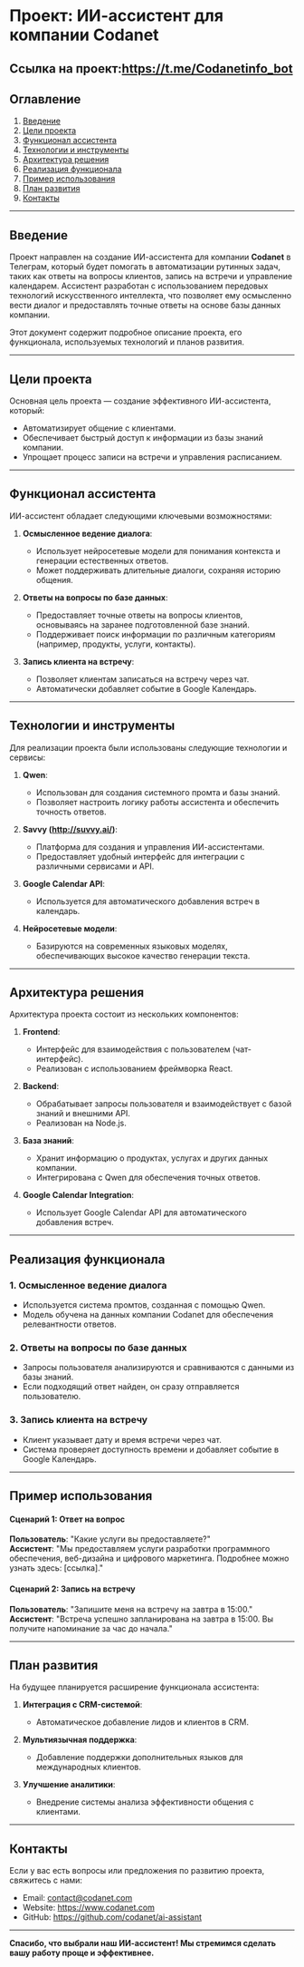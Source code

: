 # Проект: ИИ-ассистент для компании Codanet
Ссылка на проект:https://t.me/Codanetinfo_bot
---

## Оглавление

1. [Введение](#введение)  
2. [Цели проекта](#цели-проекта)  
3. [Функционал ассистента](#функционал-ассистента)  
4. [Технологии и инструменты](#технологии-и-инструменты)  
5. [Архитектура решения](#архитектура-решения)  
6. [Реализация функционала](#реализация-функционала)  
7. [Пример использования](#пример-использования)  
8. [План развития](#план-развития)  
9. [Контакты](#контакты)  

---

## Введение

Проект направлен на создание ИИ-ассистента для компании **Codanet** в Телеграм, который будет помогать в автоматизации рутинных задач, таких как ответы на вопросы клиентов, запись на встречи и управление календарем. Ассистент разработан с использованием передовых технологий искусственного интеллекта, что позволяет ему осмысленно вести диалог и предоставлять точные ответы на основе базы данных компании.

Этот документ содержит подробное описание проекта, его функционала, используемых технологий и планов развития.

---

## Цели проекта

Основная цель проекта — создание эффективного ИИ-ассистента, который:

- Автоматизирует общение с клиентами.
- Обеспечивает быстрый доступ к информации из базы знаний компании.
- Упрощает процесс записи на встречи и управления расписанием.

---

## Функционал ассистента

ИИ-ассистент обладает следующими ключевыми возможностями:

1. **Осмысленное ведение диалога**:
   - Использует нейросетевые модели для понимания контекста и генерации естественных ответов.
   - Может поддерживать длительные диалоги, сохраняя историю общения.

2. **Ответы на вопросы по базе данных**:
   - Предоставляет точные ответы на вопросы клиентов, основываясь на заранее подготовленной базе знаний.
   - Поддерживает поиск информации по различным категориям (например, продукты, услуги, контакты).

3. **Запись клиента на встречу**:
   - Позволяет клиентам записаться на встречу через чат.
   - Автоматически добавляет событие в Google Календарь.

---

## Технологии и инструменты

Для реализации проекта были использованы следующие технологии и сервисы:

1. **Qwen**:
   - Использован для создания системного промта и базы знаний.
   - Позволяет настроить логику работы ассистента и обеспечить точность ответов.

2. **Savvy (http://suvvy.ai/)**:
   - Платформа для создания и управления ИИ-ассистентами.
   - Предоставляет удобный интерфейс для интеграции с различными сервисами и API.

3. **Google Calendar API**:
   - Используется для автоматического добавления встреч в календарь.

4. **Нейросетевые модели**:
   - Базируются на современных языковых моделях, обеспечивающих высокое качество генерации текста.

---

## Архитектура решения

Архитектура проекта состоит из нескольких компонентов:

1. **Frontend**:
   - Интерфейс для взаимодействия с пользователем (чат-интерфейс).
   - Реализован с использованием фреймворка React.

2. **Backend**:
   - Обрабатывает запросы пользователя и взаимодействует с базой знаний и внешними API.
   - Реализован на Node.js.

3. **База знаний**:
   - Хранит информацию о продуктах, услугах и других данных компании.
   - Интегрирована с Qwen для обеспечения точных ответов.

4. **Google Calendar Integration**:
   - Использует Google Calendar API для автоматического добавления встреч.

---

## Реализация функционала

### 1. Осмысленное ведение диалога
- Используется система промтов, созданная с помощью Qwen.
- Модель обучена на данных компании Codanet для обеспечения релевантности ответов.

### 2. Ответы на вопросы по базе данных
- Запросы пользователя анализируются и сравниваются с данными из базы знаний.
- Если подходящий ответ найден, он сразу отправляется пользователю.

### 3. Запись клиента на встречу
- Клиент указывает дату и время встречи через чат.
- Система проверяет доступность времени и добавляет событие в Google Календарь.

---

## Пример использования

#### Сценарий 1: Ответ на вопрос
**Пользователь**: "Какие услуги вы предоставляете?"  
**Ассистент**: "Мы предоставляем услуги разработки программного обеспечения, веб-дизайна и цифрового маркетинга. Подробнее можно узнать здесь: [ссылка]."

#### Сценарий 2: Запись на встречу
**Пользователь**: "Запишите меня на встречу на завтра в 15:00."  
**Ассистент**: "Встреча успешно запланирована на завтра в 15:00. Вы получите напоминание за час до начала."

---

## План развития

На будущее планируется расширение функционала ассистента:

1. **Интеграция с CRM-системой**:
   - Автоматическое добавление лидов и клиентов в CRM.

2. **Мультиязычная поддержка**:
   - Добавление поддержки дополнительных языков для международных клиентов.

3. **Улучшение аналитики**:
   - Внедрение системы анализа эффективности общения с клиентами.

---

## Контакты

Если у вас есть вопросы или предложения по развитию проекта, свяжитесь с нами:

- Email: contact@codanet.com
- Website: https://www.codanet.com
- GitHub: https://github.com/codanet/ai-assistant

--- 

**Спасибо, что выбрали наш ИИ-ассистент! Мы стремимся сделать вашу работу проще и эффективнее.**
